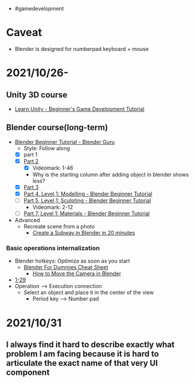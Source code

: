 - #gamedevelopment

# Caveat
- Blender is designed for numberpad keyboard + mouse

# 2021/10/26- 
## Unity 3D course
- [Learn Unity - Beginner's Game Development Tutorial](https://www.youtube.com/watch?v=gB1F9G0JXOo)

## Blender course(long-term)
- [Blender Beginner Tutorial - Blender Guru](https://www.youtube.com/watch?v=TPrnSACiTJ4)
  - Style: Follow along
  - [x] part 1
  - [x] [Part 2](https://www.youtube.com/watch?v=RaT-uG5wgUw&t=71s)
    - [x] Videomark: 1-46
    - Why is the starting column after adding object in blender shows less?
  - [x] [Part 3](https://www.youtube.com/watch?v=R2qjqqfkH6E)
  - [x] [Part 4, Level 1: Modelling - Blender Beginner Tutorial](https://www.youtube.com/watch?v=jmSgsaNSQ6s)
  - [ ] [Part 5, Level 1: Sculpting - Blender Beginner Tutorial](https://www.youtube.com/watch?v=6OTX3ZdYvEA)
    - Videomark: 2-12
  - [ ] [Part 7, Level 1: Materials - Blender Beginner Tutorial](https://www.youtube.com/watch?v=5lr8QnR5WWU)
- Advanced
  - Recreate scene from a photo
    - [Create a Subway in Blender in 20 minutes](https://www.youtube.com/watch?v=nb6rSMAooDs)
### Basic operations internalization
- Blender hotkeys: Optimize as soon as you start
  - [Blender For Dummies Cheat Sheet](https://www.dummies.com/web-design-development/blender/blender-for-dummies-cheat-sheet/)
    - [How to Move the Camera in Blender](https://www.youtube.com/watch?v=4HAHY4bWe_E)
- [1-29](https://www.youtube.com/watch?v=R2qjqqfkH6E)
- Operation --> Execution connection
  - Select an object and place it in the center of the view
    - Period key --> Number pad



# 2021/10/31
## I always find it hard to describe exactly what problem I am facing because it is hard to articulate the exact name of that very UI component

